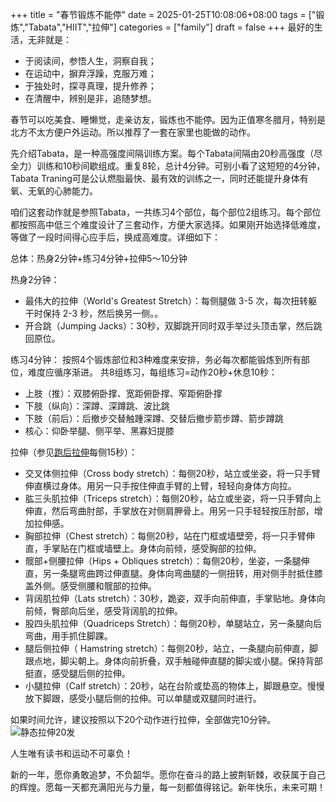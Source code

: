 +++
title = "春节锻炼不能停"
date = 2025-01-25T10:08:06+08:00
tags = ["锻炼","Tabata","HIIT","拉伸"]
categories = ["family"]
draft = false
+++
最好的生活，无非就是：

- 于阅读间，参悟人生，洞察自我；
- 在运动中，摒弃浮躁，克服万难；
- 于独处时，探寻真理，提升修养；
- 在清醒中，辨别是非，追随梦想。

春节可以吃美食、睡懒觉，走亲访友，锻炼也不能停。因为正值寒冬腊月，特别是北方不太方便户外运动。所以推荐了一套在家里也能做的动作。

先介绍Tabata，是一种高强度间隔训练方案。每个Tabata间隔由20秒高强度（尽全力）训练和10秒间歇组成。重复8轮，总计4分钟。可别小看了这短短的4分钟，Tabata Traning可是公认燃脂最快、最有效的训练之一，同时还能提升身体有氧、无氧的心肺能力。

咱们这套动作就是参照Tabata，一共练习4个部位，每个部位2组练习。每个部位都按照高中低三个难度设计了三套动作，方便大家选择。如果刚开始选择低难度，等做了一段时间得心应手后，换成高难度。详细如下：

总体：热身2分钟+练习4分钟+拉伸5～10分钟

热身2分钟：
- 最伟大的拉伸（World's Greatest Stretch）：每侧腿做 3-5 次，每次扭转躯干时保持 2-3 秒，然后换另一侧。。
- 开合跳（Jumping Jacks）：30秒，双脚跳开同时双手举过头顶击掌，然后跳回原位。

练习4分钟：
按照4个锻炼部位和3种难度来安排，务必每次都能锻炼到所有部位，难度应循序渐进。
共8组练习，每组练习=动作20秒+休息10秒：
- 上肢（推）：双膝俯卧撑、宽距俯卧撑、窄距俯卧撑
- 下肢（纵向）：深蹲、深蹲跳、波比跳
- 下肢（前后）：后撤步交替触踵深蹲、交替后撤步箭步蹲、箭步蹲跳
- 核心：仰卧举腿、侧平举、黑寡妇提膝

拉伸（参见[跑后拉伸](https://www.bilibili.com/video/BV14N4geeEZc/?spm_id_from=333.999.0.0&vd_source=1365ef8a26e92eef06dd34c1c3c81c1c)每侧15秒）：
- 交叉体侧拉伸（Cross body stretch）：每侧20秒，站立或坐姿，将一只手臂伸直横过身体。用另一只手按住伸直手臂的上臂，轻轻向身体方向拉。
- 肱三头肌拉伸（Triceps stretch）：每侧20秒，站立或坐姿，将一只手臂向上伸直，然后弯曲肘部，手掌放在对侧肩胛骨上。用另一只手轻轻按压肘部，增加拉伸感。
- 胸部拉伸（Chest stretch）：每侧20秒，站在门框或墙壁旁，将一只手臂伸直，手掌贴在门框或墙壁上。身体向前倾，感受胸部的拉伸。
- 髋部+侧腰拉伸（Hips + Obliques stretch）：每侧20秒，坐姿，一条腿伸直，另一条腿弯曲跨过伸直腿。身体向弯曲腿的一侧扭转，用对侧手肘抵住膝盖外侧。感受侧腰和髋部的拉伸。
- 背阔肌拉伸（Lats stretch）：30秒，跪姿，双手向前伸直，手掌贴地。身体向前倾，臀部向后坐，感受背阔肌的拉伸。
- 股四头肌拉伸（Quadriceps Stretch）：每侧20秒，单腿站立，另一条腿向后弯曲，用手抓住脚踝。
- 腿后侧拉伸（ Hamstring stretch）：每侧20秒，站立，一条腿向前伸直，脚跟点地，脚尖朝上。身体向前折叠，双手触碰伸直腿的脚尖或小腿。保持背部挺直，感受腿后侧的拉伸。
- 小腿拉伸（Calf stretch）：20秒，站在台阶或垫高的物体上，脚跟悬空。慢慢放下脚跟，感受小腿后侧的拉伸。可以单腿或双腿同时进行。

如果时间允许，建议按照以下20个动作进行拉伸，全部做完10分钟。
![静态拉伸20发](http://www.kdocs.cn/api/v3/office/copy/NnBuVlVZMFFZSjZweno1NzA2MUd2L3ovREVYZ3RjVTVHUEdVaGtYTHU0cFJpQ2ZzSjkxTVU2cE5YM25USGNocFRlRVA3Nk5qREpvK0R2dmtCRG9saytjbW84cUhwYkx4MzRLQTdGUzYwNWlYN1VKQmo0T0F1NnNYK1VLTGlBalN6VW1pTU5ZeEtwYis2a0pmbmp0QjJ3MzZJNldYTlVwcGhtcHBhTnlqU3RZQnNjUWw2TG1IRmlQNTFYQ1V6MWJaejUrTGxnSnB4NG1FVytCaU9nL3pya1NLeC9KQzNGWnU0NDlIdWlLbkxzQ3EzT1pxVkFKM3ZleEd1d0RzTTE1Z2gxVTNvNGIrZkU4PQ==/attach/object/65IPFXY5ADACO?)

人生唯有读书和运动不可辜负！

新的一年，愿你勇敢追梦，不负韶华。愿你在奋斗的路上披荆斩棘，收获属于自己的辉煌。愿每一天都充满阳光与力量，每一刻都值得铭记。新年快乐，未来可期！
